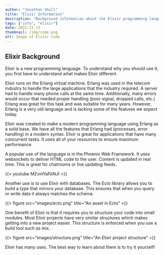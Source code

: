 ```yaml
---
author: "Jonathan Shull"
title: "Elixir Information"
description: "Background information about the Elixir programming language"
tags: ["info", "elixir"]
date: 2022-11-13
thumbnail: /img/code.png
alt: Image of Elixir Code
---
```


## Elixir Background

Elixir is a new programming language. To understand why you should use it, you first have to understand what makes Elixir different.

Elixir runs on the Erlang virtual machine. Erlang was used in the telecom industry to handle the large applications that the industry required. A server had to handle many phone calls at the same time. Additionally, many errors would occur that needed proper handling (poor signal, dropped calls, etc.) Erlang was great for this task and was suitable for many years. However, Erlang is a very old language and is lacking some of the features we expect today.

Elixir was created to make a modern programming language using Erlang as a solid base. We have all the features that Erlang had (processes, error handling) in a modern syntax. Elixir is great for applications that have many concurrent tasks. It uses all of your resources to ensure maximum performance.

A popular use of the language is in the Phoenix Web Framework. It uses websockets to deliver HTML code to the user. Content is updated in real time. This is great for chatrooms or live updating feeds.

{{< youtube MZvmYaFkNJI >}}

Another use is to use Elixir with databases. The Ecto library allows you to build a type that mirrors your database. This ensures that when you query or write data it always matches the schema.


{{< figure src="images/ecto.png" title="An asset in Ecto" >}}

One benefit of Elixir is that it requires you to structure your code into small modules. Most Elixir projects have very similar structures which makes getting into a new project easier. This structure is enforced when you use a build tool such as mix.



{{< figure src="images/structure.png" title="An Elixir project structure" >}}


Elixir has many uses. The best way to learn about them is to try it yourself!